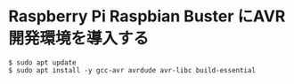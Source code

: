 # Raspberry Pi Raspbian Buster にAVR開発環境を導入する

	$ sudo apt update
	$ sudo apt install -y gcc-avr avrdude avr-libc build-essential

